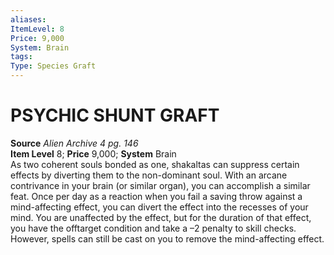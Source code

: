 ```yaml
---
aliases: 
ItemLevel: 8
Price: 9,000
System: Brain
tags: 
Type: Species Graft
---
```

# PSYCHIC SHUNT GRAFT
**Source** _Alien Archive 4 pg. 146_  
**Item Level** 8; **Price** 9,000; **System** Brain  
As two coherent souls bonded as one, shakaltas can suppress certain effects by diverting them to the non-dominant soul. With an arcane contrivance in your brain (or similar organ), you can accomplish a similar feat. Once per day as a reaction when you fail a saving throw against a mind-affecting effect, you can divert the effect into the recesses of your mind. You are unaffected by the effect, but for the duration of that effect, you have the offtarget condition and take a –2 penalty to skill checks. However, spells can still be cast on you to remove the mind-affecting effect.